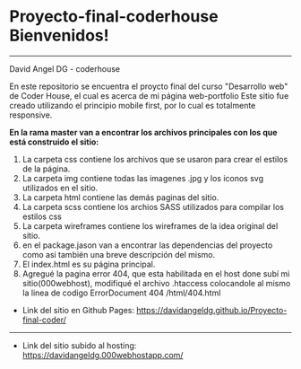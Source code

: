 # Proyecto-final-coderhouse Bienvenidos!
_________________________________________________________________________________________________________________________

David Angel DG - coderhouse

En este repositorio se encuentra el proycto final del curso "Desarrollo web" de Coder House, el cual es acerca de mi página web-portfolio
Este sitio fue creado utilizando el principio mobile first, por lo cual es totalmente responsive.

<strong>En la rama master van a encontrar los archivos principales con los que está construido el sitio:</strong>

1. La carpeta css contiene los archivos que se usaron para crear el estilos de la página.
2. La carpeta img contiene todas las imagenes .jpg y los iconos svg utilizados en el sitio.
3. La carpeta html contiene las demás paginas del sitio.
4. La carpeta scss contiene los archios SASS utilizados para compilar los estilos css
5. La carpeta wireframes contiene los wireframes de la idea original del sitio.
6. en el package.jason van a encontrar las dependencias del proyecto como asi también una breve descripción del mismo.
7. El index.html es su página principal.
8. Agregué la pagina error 404, que esta habilitada en el host done subí mi sitio(000webhost), modifiqué el archivo .htaccess colocandole al mismo la linea de codigo  ErrorDocument 404 /html/404.html


- Link del sitio en Github Pages:
https://davidangeldg.github.io/Proyecto-final-coder/

<hr>

- Link del sitio subido al hosting:
https://davidangeldg.000webhostapp.com/
